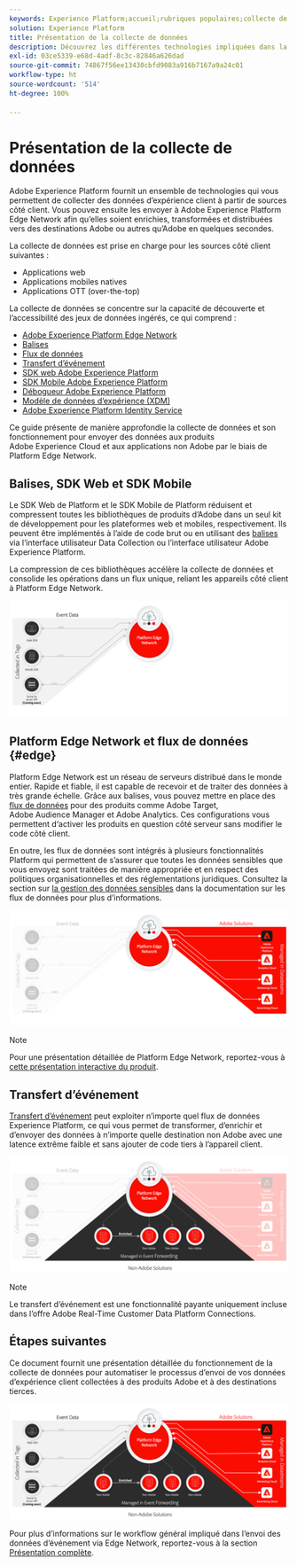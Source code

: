 ```yaml
---
keywords: Experience Platform;accueil;rubriques populaires;collecte de données;lancement;sdk web
solution: Experience Platform
title: Présentation de la collecte de données
description: Découvrez les différentes technologies impliquées dans la collecte de données relatives aux expériences client dans Adobe Experience Platform.
exl-id: 03ce5339-e68d-4adf-8c3c-82846a626dad
source-git-commit: 74867f56ee13430cbfd9083a916b7167a9a24c01
workflow-type: ht
source-wordcount: '514'
ht-degree: 100%

---
```


# Présentation de la collecte de données

Adobe Experience Platform fournit un ensemble de technologies qui vous permettent de collecter des données d’expérience client à partir de sources côté client. Vous pouvez ensuite les envoyer à Adobe Experience Platform Edge Network afin qu’elles soient enrichies, transformées et distribuées vers des destinations Adobe ou autres qu’Adobe en quelques secondes.

La collecte de données est prise en charge pour les sources côté client suivantes :

* Applications web
* Applications mobiles natives
* Applications OTT (over-the-top)

La collecte de données se concentre sur la capacité de découverte et l’accessibilité des jeux de données ingérés, ce qui comprend :

* [Adobe Experience Platform Edge Network](https://experienceleague.adobe.com/docs/web-sdk-learn/tutorials/introduction-to-web-sdk-and-edge-network.html?lang=fr)
* [Balises](../tags/home.md)
* [Flux de données](../edge/datastreams/overview.md)
* [Transfert d’événement](../tags/ui/event-forwarding/overview.md)
* [SDK web Adobe Experience Platform](../edge/home.md)
* [ SDK Mobile Adobe Experience Platform](https://aep-sdks.gitbook.io/docs/)
* [Débogueur Adobe Experience Platform](https://chrome.google.com/webstore/detail/adobe-experience-platform/bfnnokhpnncpkdmbokanobigaccjkpob?hl=fr)
* [Modèle de données d’expérience (XDM)](../xdm/home.md)
* [Adobe Experience Platform Identity Service](../identity-service/home.md)

Ce guide présente de manière approfondie la collecte de données et son fonctionnement pour envoyer des données aux produits Adobe Experience Cloud et aux applications non Adobe par le biais de Platform Edge Network.

## Balises, SDK Web et SDK Mobile

Le SDK Web de Platform et le SDK Mobile de Platform réduisent et compressent toutes les bibliothèques de produits d’Adobe dans un seul kit de développement pour les plateformes web et mobiles, respectivement. Ils peuvent être implémentés à l’aide de code brut ou en utilisant des [balises](../tags/home.md) via l’interface utilisateur Data Collection ou l’interface utilisateur Adobe Experience Platform.

La compression de ces bibliothèques accélère la collecte de données et consolide les opérations dans un flux unique, reliant les appareils côté client à Platform Edge Network.

![Balises, SDK Web, SDK Mobile](./images/home/tags-sdks.png)

## Platform Edge Network et flux de données {#edge}

Platform Edge Network est un réseau de serveurs distribué dans le monde entier. Rapide et fiable, il est capable de recevoir et de traiter des données à très grande échelle. Grâce aux balises, vous pouvez mettre en place des [flux de données](../edge/datastreams/overview.md) pour des produits comme Adobe Target, Adobe Audience Manager et Adobe Analytics. Ces configurations vous permettent d‘activer les produits en question côté serveur sans modifier le code côté client.

En outre, les flux de données sont intégrés à plusieurs fonctionnalités Platform qui permettent de s’assurer que toutes les données sensibles que vous envoyez sont traitées de manière appropriée et en respect des politiques organisationnelles et des réglementations juridiques. Consultez la section sur [la gestion des données sensibles](../edge/datastreams/overview.md#sensitive) dans la documentation sur les flux de données pour plus d’informations.

![Solutions de flux de données et d’Adobe](./images/home/adobe-solutions.png)

>[!NOTE]
>
>Pour une présentation détaillée de Platform Edge Network, reportez-vous à [cette présentation interactive du produit](https://adobe-ideacloud.forgedx.com/adobe-adobe-edge-collection/adobe-experience-edge/public/mx?SUID=hgb1a48ICSCpbM6MzBYHbxnsh9DgjUy1).

## Transfert d’événement

[Transfert d’événement](../tags/ui/event-forwarding/overview.md) peut exploiter n’importe quel flux de données Experience Platform, ce qui vous permet de transformer, d’enrichir et d’envoyer des données à n’importe quelle destination non Adobe avec une latence extrême faible et sans ajouter de code tiers à l’appareil client.

![Transfert d’événement](./images/home/event-forwarding.png)

>[!NOTE]
>
>Le transfert d’événement est une fonctionnalité payante uniquement incluse dans l’offre Adobe Real-Time Customer Data Platform Connections.

## Étapes suivantes

Ce document fournit une présentation détaillée du fonctionnement de la collecte de données pour automatiser le processus d’envoi de vos données d’expérience client collectées à des produits Adobe et à des destinations tierces.

![Framework de collecte de données](./images/home/collection.png)

Pour plus d’informations sur le workflow général impliqué dans l’envoi des données d’événement via Edge Network, reportez-vous à la section [Présentation complète](./e2e.md).
